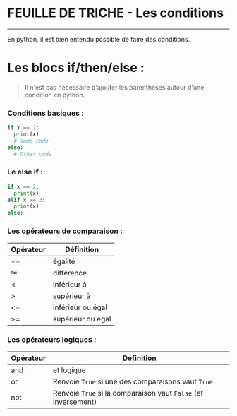 # FEUILLE DE TRICHE - Les conditions

___

En python, il est bien entendu possible de faire des conditions.

# Les blocs if/then/else :
> Il n'est pas nécessaire d'ajouter les parenthèses autour d'une condition en python.

### Conditions basiques :
```python
if x == 2:
  print(x)
  # some code
else:
  # Other code
```
### Le else if :
```python
if x == 2:
  print(x)
elif x == 3:
  print(x)
else:

```

### Les opérateurs de comparaison :

| Opérateur | Définition                   |
|-----------|------------------------------|
| ==        | égalité                      |
| !=        | différence                   |
| <         | inférieur à                  |
| >         | supérieur à                  |
| <=        | inférieur ou égal            |
| >=        | supérieur ou égal            |

### Les opérateurs logiques :

| Opérateur | Définition                                                           |
|-----------|----------------------------------------------------------------------|
| and       | et logique |
| or        | Renvoie `True` si une des comparaisons vaut `True`                   |
| not       | Renvoie `True` si la comparaison vaut `False` (et inversement)       |
